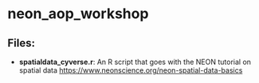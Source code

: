 # neon_aop_workshop

## Files:
- **spatialdata_cyverse.r**: An R script that goes with the NEON tutorial on spatial data <https://www.neonscience.org/neon-spatial-data-basics>